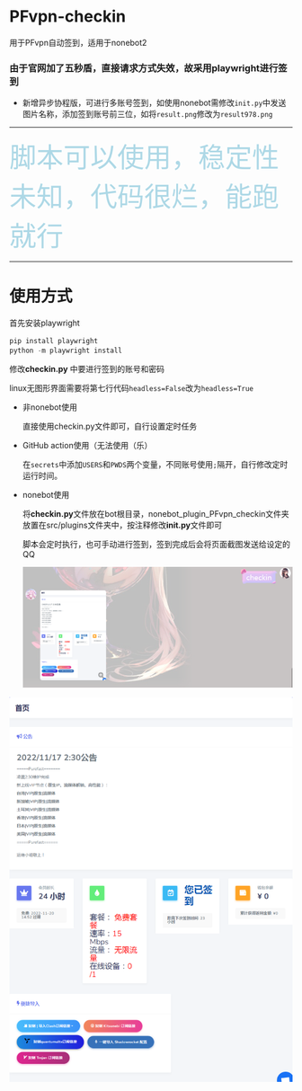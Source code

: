 # PFvpn-checkin
用于PFvpn自动签到，适用于nonebot2

### 由于官网加了五秒盾，直接请求方式失效，故采用playwright进行签到

- 新增异步协程版，可进行多账号签到，如使用nonebot需修改`init.py`中发送图片名称，添加签到账号前三位，如将`result.png`修改为`result978.png`

------

<font size="30" color="lightblue">脚本可以使用，稳定性未知，代码很烂，能跑就行</font>

------

# 使用方式

首先安装playwright

```python
pip install playwright
python -m playwright install
```

修改**checkin.py** 中要进行签到的账号和密码

linux无图形界面需要将第七行代码`headless=False`改为`headless=True` 

- 非nonebot使用  

  直接使用checkin.py文件即可，自行设置定时任务


- GitHub action使用（无法使用（乐）

  在`secrets`中添加`USERS`和`PWDS`两个变量，不同账号使用`;`隔开，自行修改定时运行时间。

- nonebot使用

  将**checkin.py**文件放在bot根目录，nonebot_plugin_PFvpn_checkin文件夹放置在src/plugins文件夹中，按注释修改**init.py**文件即可

  脚本会定时执行，也可手动进行签到，签到完成后会将页面截图发送给设定的QQ

  ![截图](截图.png)

![网页截图](网页截图.png)

